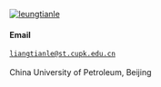 [![leungtianle](https://img.shields.io/badge/leungtianle-github-blue?logo=github)](https://github.com/leungtianle)
#### Email
<code>liangtianle@st.cupk.edu.cn</code>  
<br>
China University of Petroleum, Beijing
